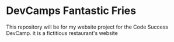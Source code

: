 # DevCamps Fantastic Fries

This repository will be for my website project for the Code Success DevCamp. it is a fictitious restaurant's website

